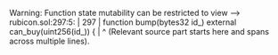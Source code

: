 Warning: Function state mutability can be restricted to view
   --> rubicon.sol:297:5:
    |
297 |     function bump(bytes32 id_) external can_buy(uint256(id_)) {
    |     ^ (Relevant source part starts here and spans across multiple lines).